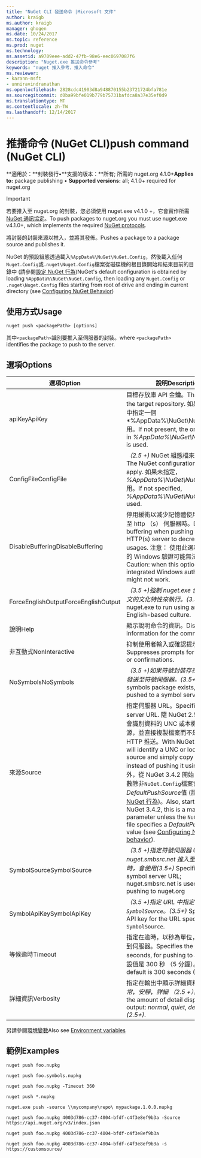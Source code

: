 ```yaml
---
title: "NuGet CLI 發送命令 |Microsoft 文件"
author: kraigb
ms.author: kraigb
manager: ghogen
ms.date: 10/24/2017
ms.topic: reference
ms.prod: nuget
ms.technology: 
ms.assetid: a9709eee-add2-47fb-98e6-eec0697087f6
description: "Nuget.exe 推送命令參考"
keywords: "nuget 推入參考，推入命令"
ms.reviewer:
- karann-msft
- unniravindranathan
ms.openlocfilehash: 2828cdc41903d8a948870155b23721724bfa781e
ms.sourcegitcommit: d0ba99bfe019b779b75731bafdca8a37e35ef0d9
ms.translationtype: MT
ms.contentlocale: zh-TW
ms.lasthandoff: 12/14/2017
---
```

# <a name="push-command-nuget-cli"></a><span data-ttu-id="4bbdf-104">推播命令 (NuGet CLI)</span><span class="sxs-lookup"><span data-stu-id="4bbdf-104">push command (NuGet CLI)</span></span>

<span data-ttu-id="4bbdf-105">**適用於：**封裝發行&bullet;**支援的版本：**所有; 所需的 nuget.org 4.1.0+</span><span class="sxs-lookup"><span data-stu-id="4bbdf-105">**Applies to:** package publishing &bullet; **Supported versions:** all; 4.1.0+ required for nuget.org</span></span>

> [!Important]
> <span data-ttu-id="4bbdf-106">若要推入至 nuget.org 的封裝，您必須使用 nuget.exe v4.1.0 +，它會實作所需[NuGet 通訊協定](../api/nuget-protocols.md)。</span><span class="sxs-lookup"><span data-stu-id="4bbdf-106">To push packages to nuget.org you must use nuget.exe v4.1.0+, which implements the required [NuGet protocols](../api/nuget-protocols.md).</span></span>

<span data-ttu-id="4bbdf-107">將封裝的封裝來源以推入，並將其發佈。</span><span class="sxs-lookup"><span data-stu-id="4bbdf-107">Pushes a package to a package source and publishes it.</span></span>

<span data-ttu-id="4bbdf-108">NuGet 的預設組態透過載入`%AppData%\NuGet\NuGet.Config`，然後載入任何`Nuget.Config`或`.nuget\Nuget.Config`檔案從磁碟機的根目錄開始和結束目前的目錄中 (請參閱[設定 NuGet 行為](../consume-packages/configuring-nuget-behavior.md))</span><span class="sxs-lookup"><span data-stu-id="4bbdf-108">NuGet's default configuration is obtained by loading `%AppData%\NuGet\NuGet.Config`, then loading any `Nuget.Config` or `.nuget\Nuget.Config` files starting from root of drive and ending in current directory (see [Configuring NuGet Behavior](../consume-packages/configuring-nuget-behavior.md))</span></span>

## <a name="usage"></a><span data-ttu-id="4bbdf-109">使用方式</span><span class="sxs-lookup"><span data-stu-id="4bbdf-109">Usage</span></span>

```
nuget push <packagePath> [options]
```

<span data-ttu-id="4bbdf-110">其中`<packagePath>`識別要推入至伺服器的封裝。</span><span class="sxs-lookup"><span data-stu-id="4bbdf-110">where `<packagePath>` identifies the package to push to the server.</span></span>

## <a name="options"></a><span data-ttu-id="4bbdf-111">選項</span><span class="sxs-lookup"><span data-stu-id="4bbdf-111">Options</span></span>

| <span data-ttu-id="4bbdf-112">選項</span><span class="sxs-lookup"><span data-stu-id="4bbdf-112">Option</span></span> | <span data-ttu-id="4bbdf-113">說明</span><span class="sxs-lookup"><span data-stu-id="4bbdf-113">Description</span></span> |
| --- | --- |
| <span data-ttu-id="4bbdf-114">apiKey</span><span class="sxs-lookup"><span data-stu-id="4bbdf-114">ApiKey</span></span> | <span data-ttu-id="4bbdf-115">目標存放庫 API 金鑰。</span><span class="sxs-lookup"><span data-stu-id="4bbdf-115">The API key for the target repository.</span></span> <span data-ttu-id="4bbdf-116">如果不存在，在中指定一個*%AppData%\NuGet\NuGet.Config*用。</span><span class="sxs-lookup"><span data-stu-id="4bbdf-116">If not present,  the one specified in *%AppData%\NuGet\NuGet.Config* is used.</span></span> |
| <span data-ttu-id="4bbdf-117">ConfigFile</span><span class="sxs-lookup"><span data-stu-id="4bbdf-117">ConfigFile</span></span> | <span data-ttu-id="4bbdf-118">*（2.5 +)* NuGet 組態檔來套用。</span><span class="sxs-lookup"><span data-stu-id="4bbdf-118">*(2.5+)* The NuGet configuration file to apply.</span></span> <span data-ttu-id="4bbdf-119">如果未指定， *%AppData%\NuGet\NuGet.Config*用。</span><span class="sxs-lookup"><span data-stu-id="4bbdf-119">If not specified, *%AppData%\NuGet\NuGet.Config* is used.</span></span> |
| <span data-ttu-id="4bbdf-120">DisableBuffering</span><span class="sxs-lookup"><span data-stu-id="4bbdf-120">DisableBuffering</span></span> | <span data-ttu-id="4bbdf-121">停用緩衝以減少記憶體使用方式的推入至 http （s） 伺服器時。</span><span class="sxs-lookup"><span data-stu-id="4bbdf-121">Disables buffering when pushing to an HTTP(s) server to decrease memory usages.</span></span> <span data-ttu-id="4bbdf-122">注意： 使用此選項時，整合式的 Windows 驗證可能無法運作。</span><span class="sxs-lookup"><span data-stu-id="4bbdf-122">Caution: when this option is used, integrated Windows authentication might not work.</span></span> |
| <span data-ttu-id="4bbdf-123">ForceEnglishOutput</span><span class="sxs-lookup"><span data-stu-id="4bbdf-123">ForceEnglishOutput</span></span> | <span data-ttu-id="4bbdf-124">*（3.5 +)*強制 nuget.exe 使用不變，英文的文化特性來執行。</span><span class="sxs-lookup"><span data-stu-id="4bbdf-124">*(3.5+)* Forces nuget.exe to run using an invariant, English-based culture.</span></span> |
| <span data-ttu-id="4bbdf-125">說明</span><span class="sxs-lookup"><span data-stu-id="4bbdf-125">Help</span></span> | <span data-ttu-id="4bbdf-126">顯示說明命令的資訊。</span><span class="sxs-lookup"><span data-stu-id="4bbdf-126">Displays help information for the command.</span></span> |
| <span data-ttu-id="4bbdf-127">非互動式</span><span class="sxs-lookup"><span data-stu-id="4bbdf-127">NonInteractive</span></span> | <span data-ttu-id="4bbdf-128">抑制使用者輸入或確認提示。</span><span class="sxs-lookup"><span data-stu-id="4bbdf-128">Suppresses prompts for user input or confirmations.</span></span> |
| <span data-ttu-id="4bbdf-129">NoSymbols</span><span class="sxs-lookup"><span data-stu-id="4bbdf-129">NoSymbols</span></span> | <span data-ttu-id="4bbdf-130">*（3.5 +)*如果符號封裝存在，它將不會發送至符號伺服器。</span><span class="sxs-lookup"><span data-stu-id="4bbdf-130">*(3.5+)* If a symbols package exists, it will not be pushed to a symbol server.</span></span> |
| <span data-ttu-id="4bbdf-131">來源</span><span class="sxs-lookup"><span data-stu-id="4bbdf-131">Source</span></span> | <span data-ttu-id="4bbdf-132">指定伺服器 URL。</span><span class="sxs-lookup"><span data-stu-id="4bbdf-132">Specifies the server URL.</span></span> <span data-ttu-id="4bbdf-133">隨 NuGet 2.5 +，NuGet 會識別資料的 UNC 或本機資料夾的來源，並直接複製檔案而不是將它使用 HTTP 推送。</span><span class="sxs-lookup"><span data-stu-id="4bbdf-133">With NuGet 2.5+, NuGet will identify a UNC or local folder source and simply copy the file there instead of pushing it using HTTP.</span></span>  <span data-ttu-id="4bbdf-134">此外，從 NuGet 3.4.2 開始，這是必要參數除非`NuGet.Config`檔案會指定*DefaultPushSource*值 (請參閱[設定 NuGet 行為](../Consume-Packages/Configuring-NuGet-Behavior.md))。</span><span class="sxs-lookup"><span data-stu-id="4bbdf-134">Also, starting with NuGet 3.4.2, this is a mandatory parameter unless the `NuGet.Config` file specifies a *DefaultPushSource* value (see [Configuring NuGet behavior](../Consume-Packages/Configuring-NuGet-Behavior.md)).</span></span> |
| <span data-ttu-id="4bbdf-135">SymbolSource</span><span class="sxs-lookup"><span data-stu-id="4bbdf-135">SymbolSource</span></span> | <span data-ttu-id="4bbdf-136">*（3.5 +)*指定符號伺服器 URL，當 nuget.smbsrc.net 推入至 nuget.org 時，會使用</span><span class="sxs-lookup"><span data-stu-id="4bbdf-136">*(3.5+)* Specifies the symbol server URL; nuget.smbsrc.net is used when pushing to nuget.org</span></span> |
| <span data-ttu-id="4bbdf-137">SymbolApiKey</span><span class="sxs-lookup"><span data-stu-id="4bbdf-137">SymbolApiKey</span></span> | <span data-ttu-id="4bbdf-138">*（3.5 +)*指定 URL 中指定的 API 金鑰`-SymbolSource`。</span><span class="sxs-lookup"><span data-stu-id="4bbdf-138">*(3.5+)* Specifies the API key for the URL specified in `-SymbolSource`.</span></span> |
| <span data-ttu-id="4bbdf-139">等候逾時</span><span class="sxs-lookup"><span data-stu-id="4bbdf-139">Timeout</span></span> | <span data-ttu-id="4bbdf-140">指定在逾時，以秒為單位，可用於推入到伺服器。</span><span class="sxs-lookup"><span data-stu-id="4bbdf-140">Specifies the timeout, in seconds, for pushing to a server.</span></span> <span data-ttu-id="4bbdf-141">預設值是 300 秒 （5 分鐘）。</span><span class="sxs-lookup"><span data-stu-id="4bbdf-141">The default is 300 seconds (5 minutes).</span></span> |
| <span data-ttu-id="4bbdf-142">詳細資訊</span><span class="sxs-lookup"><span data-stu-id="4bbdf-142">Verbosity</span></span> | <span data-ttu-id="4bbdf-143">指定在輸出中顯示詳細資料的數量：*正常*，*安靜*，*詳細 （2.5 +）*。</span><span class="sxs-lookup"><span data-stu-id="4bbdf-143">Specifies the amount of detail displayed in the output: *normal*, *quiet*, *detailed (2.5+)*.</span></span> |

<span data-ttu-id="4bbdf-144">另請參閱[環境變數](cli-ref-environment-variables.md)</span><span class="sxs-lookup"><span data-stu-id="4bbdf-144">Also see [Environment variables](cli-ref-environment-variables.md)</span></span>

## <a name="examples"></a><span data-ttu-id="4bbdf-145">範例</span><span class="sxs-lookup"><span data-stu-id="4bbdf-145">Examples</span></span>

```
nuget push foo.nupkg

nuget push foo.symbols.nupkg

nuget push foo.nupkg -Timeout 360

nuget push *.nupkg

nuget.exe push -source \\mycompany\repo\ mypackage.1.0.0.nupkg

nuget push foo.nupkg 4003d786-cc37-4004-bfdf-c4f3e8ef9b3a -Source https://api.nuget.org/v3/index.json

nuget push foo.nupkg 4003d786-cc37-4004-bfdf-c4f3e8ef9b3a

nuget push foo.nupkg 4003d786-cc37-4004-bfdf-c4f3e8ef9b3a -s https://customsource/
```
